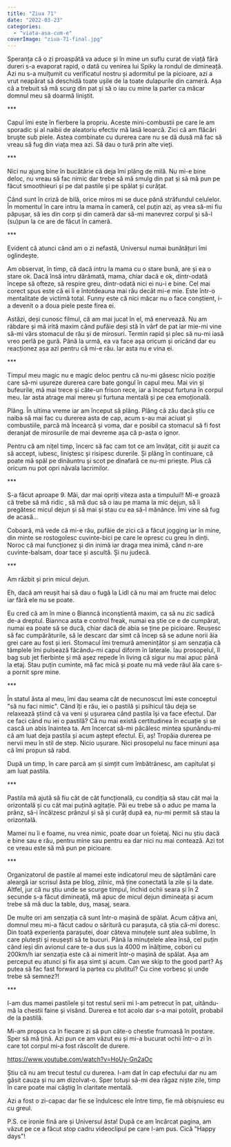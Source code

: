 ```yaml
---
title: "Ziua 71"
date: "2022-03-23"
categories: 
  - "viata-asa-cum-e"
coverImage: "ziua-71-final.jpg"
---
```


Speranța că o zi proaspătă va aduce și în mine un suflu curat de viață fără dureri s-a evaporat rapid, o dată cu venirea lui Spiky la rondul de dimineață. Azi nu s-a mulțumit cu verificatul nostru și adormitul pe la picioare, azi a vrut neapărat să deschidă toate ușile de la toate dulapurile din cameră. Așa că a trebuit să mă scurg din pat și să o iau cu mine la parter ca măcar domnul meu să doarmă liniștit.

\*\*\*

Capul îmi este în fierbere la propriu. Aceste mini-combustii pe care le am sporadic și al naibii de aleatoriu efectiv mă lasă leoarcă. Zici că am flăcări bruște sub piele. Astea combinate cu durerea care nu se dă dusă mă fac să vreau să fug din viața mea azi. Să dau o tură prin alte vieți.

\*\*\*

Nici nu ajung bine în bucătărie că deja îmi plâng de milă. Nu mi-e bine deloc, nu vreau să fac nimic dar trebe să mă smulg din pat și să mă pun pe făcut smoothieuri și pe dat pastile și pe spălat și curățat.

Când sunt în criză de bilă, orice miros mi se duce până străfundul celulelor. În momentul în care intru la mama în cameră, cel puțin azi, aș vrea să-mi fiu păpușar, să ies din corp și din cameră dar să-mi manevrez corpul și să-l (su)pun la ce are de făcut în cameră.

\*\*\*

Evident că atunci când am o zi nefastă, Universul numai bunătățuri îmi oglindește.

Am observat, în timp, că dacă intru la mama cu o stare bună, are și ea o stare ok. Dacă însă intru dărâmată, mama, chiar dacă e ok, dintr-odată începe să ofteze, să respire greu, dintr-odată nici ei nu-i e bine. Cel mai corect spus este că ei îi e întotdeauna mai rău decât mi-e mie. Este într-o mentalitate de victimă total. Funny este că nici măcar nu o face conștient, i-a devenit o a doua piele peste firea ei.

Astăzi, deși cunosc filmul, că am mai jucat în el, mă enervează. Nu am răbdare și mă irită maxim când pufăie deși stă în vârf de pat iar mie-mi vine să-mi vărs stomacul de rău și de mirosuri. Termin rapid și plec să nu-mi iasă vreo perlă pe gură. Până la urmă, ea va face așa oricum și oricând dar eu reacționez așa azi pentru că mi-e rău. Iar asta nu e vina ei. 

\*\*\*

Timpul meu magic nu e magic deloc pentru că nu-mi găsesc nicio poziție care să-mi ușureze durerea care bate gongul în capul meu. Mai vin și bufeurile, mă mai trece și câte-un frison rece, iar a început furtuna în corpul meu. Iar asta atrage mai mereu și furtuna mentală și pe cea emoțională. 

Plâng. În ultima vreme iar am început să plâng. Plâng că zău dacă știu ce naiba să mai fac cu durerea asta de cap, acum s-au mai aciuat și combustiile, parcă mă încearcă și voma, dar e posibil ca stomacul să fi fost deranjat de mirosurile de mai devreme așa că p-asta o ignor. 

Pentru că am nițel timp, încerc să fac cam tot ce am învățat, citit și auzit ca să accept, iubesc, liniștesc și risipesc durerile. Și plâng în continuare, că poate mă spăl pe dinăuntru și scot pe dinafară ce nu-mi priește. Plus că oricum nu pot opri năvala lacrimilor.

\*\*\*

S-a făcut aproape 9. Măi, dar mai opriți viteza asta a timpului!! Mi-e groază că trebe să mă ridic , să mă duc să o iau pe mama la mic dejun, să îi pregătesc micul dejun și să mai și stau cu ea să-l mănânce. Îmi vine să fug de acasă…

Coboară, mă vede că mi-e rău, pufăie de zici că a făcut jogging iar în mine, din minte se rostogolesc cuvinte-bici pe care le opresc cu greu în dinți. Noroc că mai funcționez și din inimă iar draga mea inimă, când n-are cuvinte-balsam, doar tace și ascultă. Și nu judecă.

\*\*\*

Am răzbit și prin micul dejun.

Eh, dacă am reușit hai să dau o fugă la Lidl că nu mai am fructe mai deloc iar fără ele nu se poate.

Eu cred că am în mine o Bianncă inconștientă maxim, ca să nu zic sadică de-a dreptul. Biannca asta e control freak, numai ea știe ce e de cumpărat, numai ea poate să se ducă, chiar dacă de abia se ține pe picioare. Reușesc să fac cumpărăturile, să le descarc dar simt că încep să se adune norii ăia grei care au fost și ieri. Stomacul îmi tremură amenințător și am senzația că tâmplele îmi pulsează făcându-mi capul diform în laterale. Iau prosopelul, îl bag sub jet fierbinte și mă așez repede în living că sigur nu mai apuc până la etaj. Stau puțin cuminte, mă fac mică și poate nu mă vede răul ăla care s-a pornit spre mine.

\*\*\*

În statul ăsta al meu, îmi dau seama cât de necunoscut îmi este conceptul "să nu faci nimic". Când îți e rău, iei o pastilă și psihicul tău deja se relaxează știind că va veni și ușurarea când pastila își va face efectul. Dar ce faci când nu iei o pastilă? Că nu mai există certitudinea în ecuație și se cască un abis înaintea ta. Am încercat să-mi păcălesc mintea spunându-mi că am luat deja pastila și acum aștept efectul. Ei, aș! Tropăia durerea pe nervii meu în stil de step. Nicio ușurare. Nici prosopelul nu face minuni așa că îmi propun să rabd.

După un timp, în care parcă am și simțit cum îmbătrânesc, am capitulat și am luat pastila. 

\*\*\*

Pastila mă ajută să fiu cât de cât funcțională, cu condiția să stau cât mai la orizontală și cu cât mai puțină agitație. Păi eu trebe să o aduc pe mama la prânz, să-i încălzesc prânzul și să și curăț după ea, nu-mi permit să stau la orizontală. 

Mamei nu îi e foame, nu vrea nimic, poate doar un foietaj. Nici nu știu dacă e bine sau e rău, pentru mine sau pentru ea dar nici nu mai contează. Azi tot ce vreau este să mă pun pe picioare.

\*\*\*

Organizatorul de pastile al mamei este indicatorul meu de săptămâni care aleargă iar scrisul ăsta pe blog, zilnic, mă ține conectată la zile și la date. Altfel, jur că nu știu unde se scurge timpul, închid ochii seara și în 2 secunde s-a făcut dimineață, mă apuc de micul dejun dimineața și acum trebe să mă duc la table, duș, masaj, seara. 

De multe ori am senzația că sunt într-o mașină de spălat. Acum câțiva ani, domnul meu mi-a făcut cadou o săritură cu parașuta, că știa că-mi doresc. Din toată experiența parașutei, doar câteva minuțele sunt alea sublime, în care plutești și reușești să te bucuri. Până la minuțelele alea însă, cel puțin când ieși din avionul care te-a dus sus la 4000 m înălțime, cobori cu 200km/h iar senzația este că ai nimerit într-o mașină de spălat. Așa am perceput eu atunci și fix așa simt și acum. Can we skip to the good part? Aș putea să fac fast forward la partea cu plutitul? Cu cine vorbesc și unde trebe să semnez?!

\*\*\*

I-am dus mamei pastilele și tot restul serii mi l-am petrecut în pat, uitându-mă la chestii faine și visând. Durerea e tot acolo dar s-a mai potolit, probabil de la pastilă.

Mi-am propus ca în fiecare zi să pun câte-o chestie frumoasă în postare. Sper să mă țină. Azi pun ce am văzut eu și mi-a bucurat ochii într-o zi în care tot corpul mi-a fost răscolit de durere. 

https://www.youtube.com/watch?v=HoUy-Gn2aOc

Știu că nu am trecut testul cu durerea. I-am dat în cap efectului dar nu am găsit cauza și nu am dizolvat-o. Sper totuși să-mi dea răgaz niște zile, timp în care poate mai câștig în claritate mentală. 

Azi a fost o zi-capac dar fie se îndulcesc ele între timp, fie mă obișnuiesc eu cu greul. 

P.S. ce ironie fină are și Universul ăsta! După ce am încărcat pagina, am văzut pe ce a făcut stop cadru videoclipul pe care l-am pus. Cică "Happy days"!

